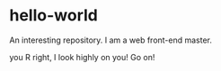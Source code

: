 # hello-world
An interesting repository.
I am a web front-end master.

you R right, I look highly on you! Go on!
